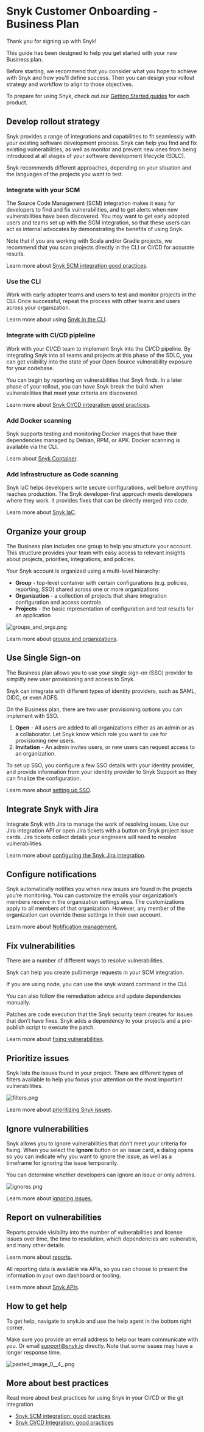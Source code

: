 # Snyk Customer Onboarding - Business Plan

Thank you for signing up with Snyk!

This guide has been designed to help you get started with your new Business plan.

Before starting, we recommend that you consider what you hope to achieve with Snyk and how you'll define success. Then you can design your rollout strategy and workflow to align to those objectives.

To prepare for using Snyk, check out our [Getting Started guides](https://docs.snyk.io/getting-started) for each product.

## Develop rollout strategy

Snyk provides a range of integrations and capabilities to fit seamlessly with your existing software development process. Snyk can help you find and fix existing vulnerabilities, as well as monitor and prevent new ones from being introduced at all stages of your software development lifecycle \(SDLC\).

Snyk recommends different approaches, depending on your situation and the languages of the projects you want to test.

### Integrate with your SCM

The Source Code Management \(SCM\) integration makes it easy for developers to find and fix vulnerabilities, and to get alerts when new vulnerabilities have been discovered. You may want to get early adopted users and teams set up with the SCM integration, so that these users can act as internal advocates by demonstrating the benefits of using Snyk.

Note that if you are working with Scala and/or Gradle projects, we recommend that you scan projects directly in the CLI or CI/CD for accurate results.

Learn more about [Snyk SCM integration good practices](https://support.snyk.io/hc/en-us/articles/360018010597).

### Use the CLI

Work with early adopter teams and users to test and monitor projects in the CLI. Once successful, repeat the process with other teams and users across your organization.

Learn more about using [Snyk in the CLI](https://docs.snyk.io/snyk-cli).

### Integrate with CI/CD pipleline

Work with your CI/CD team to implement Snyk into the CI/CD pipeline. By integrating Snyk into all teams and projects at this phase of the SDLC, you can get visibility into the state of your Open Source vulnerability exposure for your codebase.

You can begin by reporting on vulnerabilities that Snyk finds. In a later phase of your rollout, you can have Snyk break the build when vulnerabilities that meet your criteria are discovered.

Learn more about [Snyk CI/CD integration good practices](https://support.snyk.io/hc/en-us/articles/360018245398).

### Add Docker scanning

Snyk supports testing and monitoring Docker images that have their dependencies managed by Debian, RPM, or APK. Docker scanning is available via the CLI. 

Learn about [Snyk Container](https://docs.snyk.io/snyk-container).

### Add Infrastructure as Code scanning

Snyk IaC helps developers write secure configurations, well before anything reaches production. The Snyk developer-first approach meets developers where they work. It provides fixes that can be directly merged into code.

Learn more about [Snyk IaC](https://docs.snyk.io/snyk-infrastructure-as-code).

## Organize your group

The Business plan includes one group to help you structure your account. This structure provides your team with easy access to relevant insights about projects, priorities, integrations, and policies.

Your Snyk account is organized using a multi-level hierarchy:

* **Group** - top-level container with certain configurations \(e.g. policies, reporting, SSO\) shared across one or more organizations
* **Organization** - a collection of projects that share integration configuration and access controls
* **Projects** - the basic representation of configuration and test results for an application

![groups\_and\_orgs.png](https://support.snyk.io/hc/article_attachments/360019181237/groups_and_orgs.png)

Learn more about [groups and organizations](https://support.snyk.io/hc/en-us/articles/360004037617-What-s-a-Snyk-group-).

## Use Single Sign-on

The Business plan allows you to use your single sign-on \(SSO\) provider to simplify new user provisioning and access to Snyk. 

Snyk can integrate with different types of identity providers, such as SAML, OIDC, or even ADFS. 

On the Business plan, there are two user provisioning options you can implement with SSO.

1. **Open** - All users are added to all organizations either as an admin or as a collaborator. Let Snyk know which role you want to use for provisioning new users.
2. **Invitation** - An admin invites users, or new users can request access to an organization.

To set up SSO, you configure a few SSO details with your identity provider, and provide information from your identity provider to Snyk Support so they can finalize the configuration.

Learn more about [setting up SSO](https://support.snyk.io/hc/en-us/articles/360018025297-Introduction-to-Snyk-Single-Sign-On-SSO-). 

## Integrate Snyk with Jira

Integrate Snyk with Jira to manage the work of resolving issues. Use our Jira integration API or open Jira tickets with a button on Snyk project issue cards. Jira tickets collect details your engineers will need to resolve vulnerabilities. 

Learn more about [configuring the Snyk Jira integration](https://docs.snyk.io/integrations/untitled-3/jira).

## Configure notifications

Snyk automatically notifies you when new issues are found in the projects you’re monitoring. You can customize the emails your organization’s members receive in the organization settings area. The customizations apply to all members of that organization. However, any member of the organization can override these settings in their own account.

Learn more about [Notification management.](https://docs.snyk.io/user-and-group-management/notifications/notification-management)

## Fix vulnerabilities

There are a number of different ways to resolve vulnerabilities.

Snyk can help you create pull/merge requests in your SCM integration.

If you are using node, you can use the snyk wizard command in the CLI.

You can also follow the remediation advice and update dependencies manually.

Patches are code execution that the Snyk security team creates for issues that don’t have fixes. Snyk adds a dependency to your projects and a pre-publish script to execute the patch.

Learn more about [fixing vulnerabilities](https://docs.snyk.io/fixing-and-prioritizing-issues/starting-to-fix-vulnerabilities/fix-your-vulnerabilities).

## Prioritize issues

Snyk lists the issues found in your project. There are different types of filters available to help you focus your attention on the most important vulnerabilities. 

![filters.png](https://support.snyk.io/hc/article_attachments/360019239018/filters.png)

Learn more about [prioritizing Snyk issues](https://support.snyk.io/hc/en-us/articles/360009884837-Prioritizing-Snyk-issues).

## Ignore vulnerabilities

Snyk allows you to ignore vulnerabilities that don’t meet your criteria for fixing. When you select the **Ignore** button on an issue card, a dialog opens so you can indicate why you want to ignore the issue, as well as a timeframe for ignoring the issue temporarily.

You can determine whether developers can ignore an issue or only admins.

![ignores.png](https://support.snyk.io/hc/article_attachments/360019182057/ignores.png)

Learn more about [ignoring issues.](https://docs.snyk.io/fixing-and-prioritizing-issues/starting-to-fix-vulnerabilities/introduction-to-ignoring-issues)

## Report on vulnerabilities

Reports provide visibility into the number of vulnerabilities and license issues over time, the time to resolution, which dependencies are vulnerable, and many other details.

Learn more about [reports](https://docs.snyk.io/reports-1/reports/reports-overview).

All reporting data is available via APIs, so you can choose to present the information in your own dashboard or tooling.

Learn more about [Snyk APIs](https://snyk.docs.apiary.io/#).

## How to get help

To get help, navigate to snyk.io and use the help agent in the bottom right corner.

Make sure you provide an email address to help our team communicate with you. Or email support@snyk.io directly. Note that some issues may have a longer response time. 

![pasted\_image\_0\_\_4\_.png](https://support.snyk.io/hc/article_attachments/360011776277/pasted_image_0__4_.png)

## More about best practices 

Read more about best practices for using Snyk in your CI/CD or the git integration 

* [Snyk SCM integration: good practices](https://support.snyk.io/hc/en-us/articles/360018010597)
* [Snyk CI/CD Integration: good practices](https://support.snyk.io/hc/en-us/articles/360018245398)

